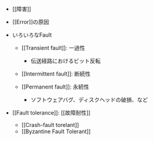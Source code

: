 - [[障害]]
- [[Error]]の原因

- いろいろなFault
	- [[Transient fault]]: 一過性
		- 伝送経路におけるビット反転
	- [[Intermittent fault]]: 断続性

	- [[Permanent fault]]: 永続性
		- ソフトウェアバグ、ディスクヘッドの破損、など

- [[Fault tolerance]]: [[故障耐性]]
	- [[Crash-fault torelant]]
	- [[Byzantine Fault Tolerant]]
